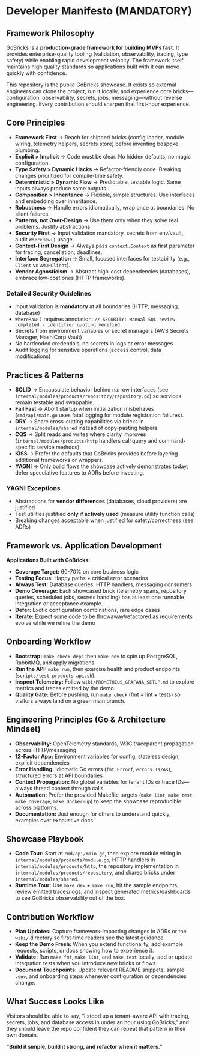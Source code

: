 # Developer Manifesto (MANDATORY)

## Framework Philosophy
GoBricks is a **production-grade framework for building MVPs fast**. It provides enterprise-quality tooling (validation, observability, tracing, type safety) while enabling rapid development velocity. The framework itself maintains high quality standards so applications built with it can move quickly with confidence.

This repository is the public GoBricks showcase. It exists so external engineers can clone the project, run it locally, and experience core bricks—configuration, observability, secrets, jobs, messaging—without reverse engineering. Every contribution should sharpen that first-hour experience.

## Core Principles
- **Framework First** → Reach for shipped bricks (config loader, module wiring, telemetry helpers, secrets store) before inventing bespoke plumbing.
- **Explicit > Implicit** → Code must be clear. No hidden defaults, no magic configuration.
- **Type Safety > Dynamic Hacks** → Refactor-friendly code. Breaking changes prioritized for compile-time safety.
- **Deterministic > Dynamic Flow** → Predictable, testable logic. Same inputs always produce same outputs.
- **Composition > Inheritance** → Flexible, simple structures. Use interfaces and embedding over inheritance.
- **Robustness** → Handle errors idiomatically, wrap once at boundaries. No silent failures.
- **Patterns, not Over-Design** → Use them only when they solve real problems. Justify abstractions.
- **Security First** → Input validation mandatory, secrets from env/vault, audit `WhereRaw()` usage.
- **Context-First Design** → Always pass `context.Context` as first parameter for tracing, cancellation, deadlines.
- **Interface Segregation** → Small, focused interfaces for testability (e.g., `Client` vs `AMQPClient`).
- **Vendor Agnosticism** → Abstract high-cost dependencies (databases), embrace low-cost ones (HTTP frameworks).

### Detailed Security Guidelines
- Input validation is **mandatory** at all boundaries (HTTP, messaging, database)
- `WhereRaw()` requires annotation: `// SECURITY: Manual SQL review completed - identifier quoting verified`
- Secrets from environment variables or secret managers (AWS Secrets Manager, HashiCorp Vault)
- No hardcoded credentials, no secrets in logs or error messages
- Audit logging for sensitive operations (access control, data modifications)

## Practices & Patterns
- **SOLID** → Encapsulate behavior behind narrow interfaces (see `internal/modules/products/repository/repository.go`) so services remain testable and swappable.
- **Fail Fast** → Abort startup when initialization misbehaves (`cmd/api/main.go` uses fatal logging for module registration failures).
- **DRY** → Share cross-cutting capabilities via bricks in `internal/modules/shared` instead of copy-pasting helpers.
- **CQS** → Split reads and writes where clarity improves (`internal/modules/products/http` handlers call query and command-specific service methods).
- **KISS** → Prefer the defaults that GoBricks provides before layering additional frameworks or wrappers.
- **YAGNI** → Only build flows the showcase actively demonstrates today; defer speculative features to ADRs before investing.

### YAGNI Exceptions
- Abstractions for **vendor differences** (databases, cloud providers) are justified
- Test utilities justified **only if actively used** (measure utility function calls)
- Breaking changes acceptable when justified for safety/correctness (see ADRs)

## Framework vs. Application Development

**Applications Built with GoBricks:**
- **Coverage Target:** 60-70% on core business logic
- **Testing Focus:** Happy paths + critical error scenarios
- **Always Test:** Database queries, HTTP handlers, messaging consumers
- **Demo Coverage:** Each showcased brick (telemetry spans, repository queries, scheduled jobs, secrets handling) has at least one runnable integration or acceptance example.
- **Defer:** Exotic configuration combinations, rare edge cases
- **Iterate:** Expect some code to be throwaway/refactored as requirements evolve while we refine the demo

## Onboarding Workflow
- **Bootstrap:** `make check-deps` then `make dev` to spin up PostgreSQL, RabbitMQ, and apply migrations.
- **Run the API:** `make run`, then exercise health and product endpoints (`scripts/test-products-api.sh`).
- **Inspect Telemetry:** Follow `wiki/PROMETHEUS_GRAFANA_SETUP.md` to explore metrics and traces emitted by the demo.
- **Quality Gate:** Before pushing, run `make check` (fmt + lint + tests) so visitors always land on a green main branch.

## Engineering Principles (Go & Architecture Mindset)
- **Observability:** OpenTelemetry standards, W3C traceparent propagation across HTTP/messaging
- **12-Factor App:** Environment variables for config, stateless design, explicit dependencies
- **Error Handling:** Idiomatic Go errors (`fmt.Errorf`, `errors.Is/As`), structured errors at API boundaries
- **Context Propagation:** No global variables for tenant IDs or trace IDs—always thread context through calls
- **Automation:** Prefer the provided Makefile targets (`make lint`, `make test`, `make coverage`, `make docker-up`) to keep the showcase reproducible across platforms.
- **Documentation:** Just enough for others to understand quickly, examples over exhaustive docs

## Showcase Playbook
- **Code Tour:** Start at `cmd/api/main.go`, then explore module wiring in `internal/modules/products/module.go`, HTTP handlers in `internal/modules/products/http`, the repository implementation in `internal/modules/products/repository`, and shared bricks under `internal/modules/shared`.
- **Runtime Tour:** Use `make dev` + `make run`, hit the sample endpoints, review emitted traces/logs, and inspect generated metrics/dashboards to see GoBricks observability out of the box.

## Contribution Workflow
- **Plan Updates:** Capture framework-impacting changes in ADRs or the `wiki/` directory so first-time readers see the latest guidance.
- **Keep the Demo Fresh:** When you extend functionality, add example requests, scripts, or docs showing how to experience it.
- **Validate:** Run `make fmt`, `make lint`, and `make test` locally; add or update integration tests when you introduce new bricks or flows.
- **Document Touchpoints:** Update relevant README snippets, sample `.env`, and onboarding steps whenever configuration or dependencies change.

## What Success Looks Like
Visitors should be able to say, “I stood up a tenant-aware API with tracing, secrets, jobs, and database access in under an hour using GoBricks,” and they should leave the repo confident they can repeat that pattern in their own domain.

**"Build it simple, build it strong, and refactor when it matters."**
